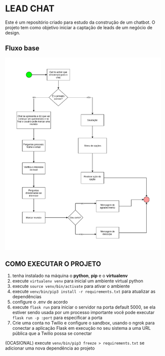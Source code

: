 # LEAD CHAT

Este é um repositório criado para estudo da construção de um chatbot. O projeto tem como objetivo iniciar a captação de leads de um negócio de design.

## Fluxo base
![alt text](https://github.com/Psilva009/lead-chat/blob/master/Definir%20a%20sequ%C3%AAncia%20de%20intera%C3%A7%C3%A3o%20com%20o%20chat.drawio.png)
## COMO EXECUTAR O PROJETO

1. tenha instalado na máquina o **python**, **pip** e o **virtualenv**
2. execute `virtualenv venv` para inicial um ambiente virtual python
3. execute `source venv/bin/activate` para ativar o ambiente  
4. execute `venv/bin/pip3 install -r requirements.txt` para atualizar as dependências
5. configure o .env de acordo
6. execute `flask run` para iniciar o servidor na porta default 5000, se ela estiver sendo usada por um processo importante você pode executar `flask run -p :port` para especificar a porta
7. Crie uma conta no Twilio e configure o sandbox, usando o ngrok para conectar a aplicação Flask em execução no seu sistema a uma URL pública que a Twilio possa se conectar

(OCASIONAL) execute `venv/bin/pip3 freeze > requirements.txt` se adicionar uma nova dependência ao projeto